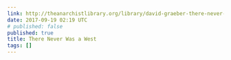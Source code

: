 ```yaml
---
link: http://theanarchistlibrary.org/library/david-graeber-there-never-was-a-west.html
date: 2017-09-19 02:19 UTC
# published: false
published: true
title: There Never Was a West
tags: []
---
```



